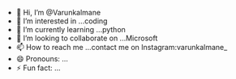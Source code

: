 - 👋 Hi, I’m @Varunkalmane
- 👀 I’m interested in ...coding
- 🌱 I’m currently learning ...python
- 💞️ I’m looking to collaborate on ...Microsoft 
- 📫 How to reach me ...contact me on Instagram:varunkalmane_
- 😄 Pronouns: ...
- ⚡ Fun fact: ...

<!---
Varunkalmane/Varunkalmane is a ✨ special ✨ repository because its `README.md` (this file) appears on your GitHub profile.
You can click the Preview link to take a look at your changes.
--->
